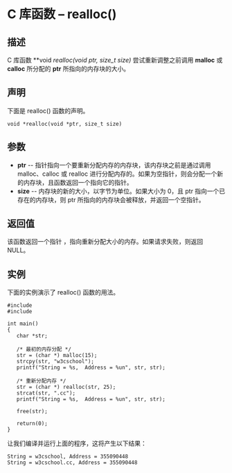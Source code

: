 # C 库函数 – realloc()


## 描述

C 库函数 **void *realloc(void *ptr, size_t size)** 尝试重新调整之前调用 **malloc** 或 **calloc** 所分配的 **ptr** 所指向的内存块的大小。

## 声明

下面是 realloc() 函数的声明。

    void *realloc(void *ptr, size_t size)

## 参数

* **ptr** \-- 指针指向一个要重新分配内存的内存块，该内存块之前是通过调用 malloc、calloc 或 realloc 进行分配内存的。如果为空指针，则会分配一个新的内存块，且函数返回一个指向它的指针。
* **size** \-- 内存块的新的大小，以字节为单位。如果大小为 0，且 ptr 指向一个已存在的内存块，则 ptr 所指向的内存块会被释放，并返回一个空指针。

## 返回值

该函数返回一个指针 ，指向重新分配大小的内存。如果请求失败，则返回 NULL。

## 实例

下面的实例演示了 realloc() 函数的用法。

    #include 
    #include 

    int main()
    {
       char *str;

       /* 最初的内存分配 */
       str = (char *) malloc(15);
       strcpy(str, "w3cschool");
       printf("String = %s,  Address = %un", str, str);

       /* 重新分配内存 */
       str = (char *) realloc(str, 25);
       strcat(str, ".cc");
       printf("String = %s,  Address = %un", str, str);

       free(str);

       return(0);
    }

让我们编译并运行上面的程序，这将产生以下结果：

    String = w3cschool, Address = 355090448
    String = w3cschool.cc, Address = 355090448